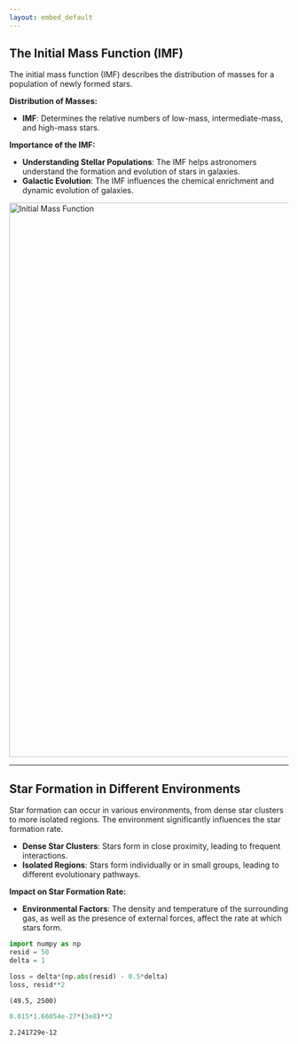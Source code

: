 ```yaml
---
layout: embed_default
---
```


## The Initial Mass Function (IMF)

The initial mass function (IMF) describes the distribution of masses for a population of newly formed stars.

**Distribution of Masses:**
- **IMF**: Determines the relative numbers of low-mass, intermediate-mass, and high-mass stars.

**Importance of the IMF:**
- **Understanding Stellar Populations**: The IMF helps astronomers understand the formation and evolution of stars in galaxies.
- **Galactic Evolution**: The IMF influences the chemical enrichment and dynamic evolution of galaxies.

<img src="https://raw.githubusercontent.com/teaghan/astronomy-12/main/Unit3/figures/IMF.png" alt="Initial Mass Function" width="1000" style="display: block; margin-left: auto; margin-right: auto;">

---

## Star Formation in Different Environments

Star formation can occur in various environments, from dense star clusters to more isolated regions. The environment significantly influences the star formation rate.

- **Dense Star Clusters**: Stars form in close proximity, leading to frequent interactions.
- **Isolated Regions**: Stars form individually or in small groups, leading to different evolutionary pathways.

**Impact on Star Formation Rate:**
- **Environmental Factors**: The density and temperature of the surrounding gas, as well as the presence of external forces, affect the rate at which stars form.



```python
import numpy as np
resid = 50
delta = 1

loss = delta*(np.abs(resid) - 0.5*delta)
loss, resid**2
```




    (49.5, 2500)




```python
0.015*1.66054e-27*(3e8)**2
```




    2.241729e-12


